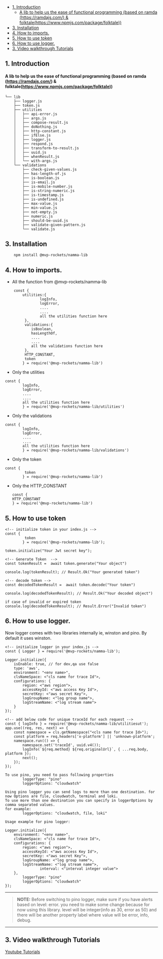 - [1. Introduction](#1-introduction)
    - [A lib to help us the ease of functional programming (based on ramda (https://ramdajs.com/) & folktale(https://www.npmjs.com/package/folktale))](#a-lib-to-help-us-the-ease-of-functional-programming-based-on-ramda-httpsramdajscom--folktalehttpswwwnpmjscompackagefolktale)
- [3. Installation](#3-installation)
- [4. How to imports.](#4-how-to-imports)
- [5. How to use token](#5-how-to-use-token)
- [6. How to use logger.](#6-how-to-use-logger)
- [3. Video walkthrough Tutorials](#3-video-walkthrough-tutorials)

## 1. Introduction

#### A lib to help us the ease of functional programming (based on ramda (https://ramdajs.com/) & folktale(https://www.npmjs.com/package/folktale))

```
└── lib
    ├── logger.js
    ├── token.js
    ├── utilities
    │   ├── api-error.js
    │   ├── args.js
    │   ├── compose-result.js
    │   ├── doNothing.js
    │   ├── http-constant.js
    │   ├── ifElse.js
    │   ├── logger.js
    │   ├── respond.js
    │   ├── transform-to-result.js
    │   ├── uuid.js
    │   ├── whenResult.js
    │   └── with-args.js
    └── validations
        ├── check-given-values.js
        ├── has-length-of.js
        ├── is-boolean.js
        ├── is-email.js
        ├── is-mobile-number.js
        ├── is-string-numeric.js
        ├── is-timestamp.js
        ├── is-undefined.js
        ├── max-value.js
        ├── min-value.js
        ├── not-empty.js
        ├── numeric.js
        ├── should-be-uuid.js
        ├── validate-given-pattern.js
        └── validate.js

```

## 3. Installation

```
    npm install @mvp-rockets/namma-lib
```

## 4. How to imports.

- All the function from @mvp-rockets/namma-lib

```
    const {
        utilities:{
                logInfo,
                logError,
                ....
                ....
                all the utilities function here
         },
         validations:{
            isBoolean,
	        hasLengthOf,
            ....
            ....
            all the validations function here
         },
         HTTP_CONSTANT,
         token
        } = require('@mvp-rockets/namma-lib')
```

- Only the utilities

```
const {
        logInfo,
        logError,
        ....
        ....
        all the utilities function here
        } = require('@mvp-rockets/namma-lib/utilities')
```

- Only the validations

```
const {
        logInfo,
        logError,
        ....
        ....
        all the utilities function here
        } = require('@mvp-rockets/namma-lib/validations')
```

- Only the token

```
const {
         token
        } = require('@mvp-rockets/namma-lib')
```

- Only the HTTP_CONSTANT

  ```
  const {
  HTTP_CONSTANT
  } = require('@mvp-rockets/namma-lib')
  ```

## 5. How to use token

```
<!-- initialize token in your index.js -->
const {
         token
        } = require('@mvp-rockets/namma-lib');

token.initialize("Your Jwt secret key");

<!-- Generate Token  -->
const tokenResult =  await token.generate("Your object")

console.log(tokenResult); // Result.Ok("Your generated token")

<!-- decode token -->
const decodedTokenResult =  await token.decode("Your token")

console.log(decodedTokenResult); // Result.Ok("Your decoded object")

if case of invalid or expired token
console.log(decodedTokenResult); // Result.Error("Invalid token")

```

## 6. How to use logger.

Now logger comes with two libraries internally ie, winston and pino.
By default it uses winston.

```
<!-- initialize logger in your index.js -->
const { Logger } = require('@mvp-rockets/namma-lib');

Logger.initialize({
	isEnable: true, // for dev,qa use false
	type: 'aws',
	environment: "<env name>",
	clsNameSpace: <"cls name for trace Id">,
	configurations: {
		region: <"aws region">,
		accessKeyId: <"aws access Key Id">,
		secretKey: <"aws secret Key">,
		logGroupName: <"log group name">,
		logStreamName: <"log stream name">
	}
});

<!-- add below code for unique traceId for each request -->
const { logInfo } = require('@mvp-rockets/namma-lib/utilitiesut');
app.use((req, res, next) => {
	const namespace = cls.getNamespace("<cls name for trace Id>");
	const platform = req.headers['x-platform'] || 'unknown-platform';
	namespace.run(() => {
		namespace.set('traceId', uuid.v4());
		logInfo(`${req.method} ${req.originalUrl}`, { ...req.body, platform });
		next();
	});
});
```

```
To use pino, you need to pass following properties
        loggerType: "pino"
        loggerOptions: "cloudwatch"

Using pino logger you can send logs to more than one destination. for now Options are file, cloudwatch, terminal and loki.
To use more than one destination you can specify in loggerOptions by comma separated values.
for example:
        loggerOptions: "cloudwatch, file, loki"

Usage example for pino logger:

Logger.initialize({
	environment: "<env name>",
	clsNameSpace: <"cls name for trace Id">,
	configurations: {
		region: <"aws region">,
		accessKeyId: <"aws access Key Id">,
		secretKey: <"aws secret Key">,
		logGroupName: <"log group name">,
		logStreamName: <"log stream name">,
                interval: <"interval integer value">
	},
        loggerType: "pino"
        loggerOptions: "cloudwatch"
});

```

---
> **NOTE:**
Before switching to pino logger, make sure if you have alerts based on level: error. you need to make some change because for now using this library. level will be integer(info as 30, error as 50) and there will be another property label where value will be error, info, debug.
---

## 3. Video walkthrough Tutorials

[Youtube Tutorials](https://www.youtube.com/playlist?list=PLBOupoLEhXiJtLvJtCG_WvC6P0kWzC4Jo)
